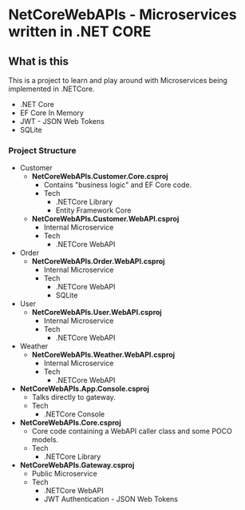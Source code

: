 # NetCoreWebAPIs - Microservices written in .NET CORE
## What is this
This is a project to learn and play around with Microservices being implemented in .NETCore.
* .NET Core
* EF Core In Memory
* JWT - JSON Web Tokens
* SQLite
### Project Structure
* Customer
  * **NetCoreWebAPIs.Customer.Core.csproj**
    * Contains "business logic" and EF Core code.
    * Tech
      * .NETCore Library
      * Entity Framework Core
  * **NetCoreWebAPIs.Customer.WebAPI.csproj**
    * Internal Microservice
    * Tech
      * .NETCore WebAPI
* Order
  * **NetCoreWebAPIs.Order.WebAPI.csproj**
    * Internal Microservice
    * Tech
      * .NETCore WebAPI
      * SQLite
* User
  * **NetCoreWebAPIs.User.WebAPI.csproj**
    * Internal Microservice
    * Tech
      * .NETCore WebAPI
* Weather
  * **NetCoreWebAPIs.Weather.WebAPI.csproj**
    * Internal Microservice
    * Tech
      * .NETCore WebAPI
* **NetCoreWebAPIs.App.Console.csproj**
  * Talks directly to gateway.
  * Tech
    * .NETCore Console
* **NetCoreWebAPIs.Core.csproj**
  * Core code containing a WebAPI caller class and some POCO models.
  * Tech
    * .NETCore Library
* **NetCoreWebAPIs.Gateway.csproj**
  * Public Microservice
  * Tech
    * .NETCore WebAPI
    * JWT Authentication - JSON Web Tokens
